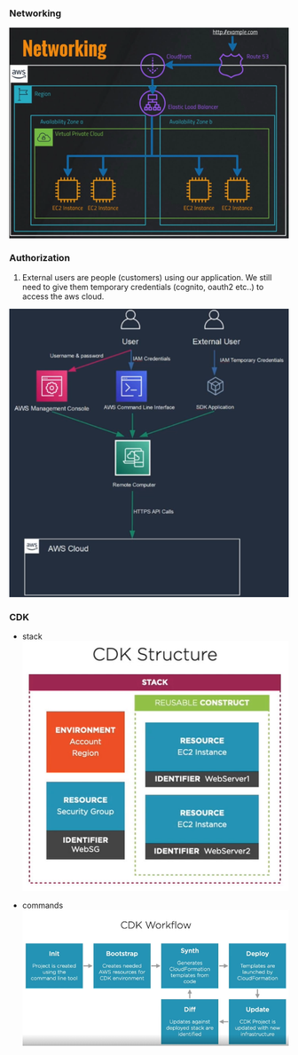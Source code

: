### Networking

<img src="./pics/example-1.png" alt="drawing" width="700"/>

### Authorization

1. External users are people (customers) using our application. We still need to give them temporary credentials (cognito, oauth2 etc..) to access the aws cloud.

<img src="./pics/example-2.png" alt="drawing" width="700"/>

### CDK

- stack
  <img src="./pics/cdk-structure.png" alt="drawing" width="700"/>

- commands
  <img src="./pics/cdk-commands.png" alt="drawing" width="700"/>
